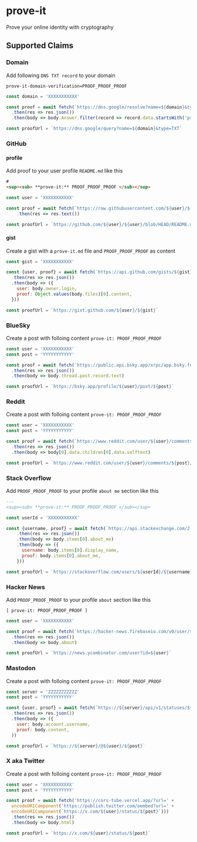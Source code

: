 # prove-it
Prove your online identity with cryptography



## Supported Claims

### Domain
Add following `DNS TXT record` to your domain 
```
prove-it-domain-verification=PROOF_PROOF_PROOF
```

```js
const domain = 'XXXXXXXXXXX'

const proof = await fetch(`https://dns.google/resolve?name=${domain}&type=TXT`)
  .then(res => res.json())
  .then(body => body.Answer.filter(record => record.data.startsWith('proveit-domain-verification=')))

const proofUrl = `https://dns.google/query?name=${domain}&type=TXT`
```

### GitHub

#### profile
Add proof to your user profile `README.md` like this
```md
#
<sup><sub> **prove-it:** PROOF_PROOF_PROOF </sub></sup>
```

```js
const user = 'XXXXXXXXXXX'

const proof = await fetch(`https://raw.githubusercontent.com/${user}/${user}/HEAD/README.md`)
    .then(res => res.text())

const proofUrl = `https://github.com/${user}/${user}/blob/HEAD/README.md`
```

#### gist
Create a gist with a `prove-it.md` file and `PROOF_PROOF_PROOF` as content

```js
const gist = 'XXXXXXXXXXX'

const {user, proof} = await fetch(`https://api.github.com/gists/${gist}`)
  .then(res => res.json())
  .then(body => ({
    user: body.owner.login,
    proof: Object.values(body.files)[0].content,
  }))

const proofUrl = `https://gist.github.com/${user}/${gist}`
```

### BlueSky
Create a post with folloing content `prove-it: PROOF_PROOF_PROOF`

```js
const user = 'XXXXXXXXXXX'
const post = 'YYYYYYYYYYY'

const proof = await fetch(`https://public.api.bsky.app/xrpc/app.bsky.feed.getPostThread?uri=${encodeURIComponent(`at://${user}/app.bsky.feed.post/${post}`)}`)
  .then(res => res.json())
  .then(body => body.thread.post.record.text)

const proofUrl = `https://bsky.app/profile/${user}/post/${post}`
```

### Reddit
Create a post with folloing content `prove-it: PROOF_PROOF_PROOF`

```js
const user = 'XXXXXXXXXXX'
const post = 'YYYYYYYYYYY'

const proof = await fetch(`https://www.reddit.com/user/${user}/comments/${post}.json`)
  .then(res => res.json())
  .then(body => body[0].data.children[0].data.selftext)

const proofUrl = `https://www.reddit.com/user/${user}/comments/${post}/`
```

### Stack Overflow
Add `PROOF_PROOF_PROOF` to your profile `about me` section like this
```md
---
<sup><sub> **prove-it:** PROOF_PROOF_PROOF </sub></sup>
```

```js
const userId = 'XXXXXXXXXXX'

const {username, proof} = await fetch(`https://api.stackexchange.com/2.3/users/${userId}?site=stackoverflow&filter=!AhdF6aF0yuI-5W*ymYcd-`)
    .then(res => res.json())
    .then(body => body.items[0].about_me)
    .then(body => ({
      username: body.items[0].display_name,
      proof: body.items[0].about_me,
    }))

const proofUrl = `https://stackoverflow.com/users/${userId}/${username}`
```

### Hacker News
Add `PROOF_PROOF_PROOF` to your profile `about` section like this
```
[ prove-it: PROOF_PROOF_PROOF ]
```

```js
const user = 'XXXXXXXXXXX'

const proof = await fetch(`https://hacker-news.firebaseio.com/v0/user/${user}.json`)
  .then(res => res.json())
  .then(body => body.about)

const proofUrl = `https://news.ycombinator.com/user?id=${user}`
```

### Mastodon
Create a post with folloing content `prove-it: PROOF_PROOF_PROOF`

```js
const server = 'ZZZZZZZZZZZ'
const post = 'YYYYYYYYYYY'

const {user, proof} = await fetch(`https://${server}/api/v1/statuses/${post}`)
  .then(res => res.json())
  .then(body => ({
    user: body.account.username,
    proof: body.content,
  ))

const proofUrl = `https://${server}/@${user}/${post}`
```

### X aka Twitter
Create a post with folloing content `prove-it: PROOF_PROOF_PROOF`

```js
const user = 'XXXXXXXXXXX'
const post = 'YYYYYYYYYYY'

const proof = await fetch('https://cors-tube.vercel.app/?url=' +
  encodeURIComponent('https://publish.twitter.com/oembed?url=' +
  encodeURIComponent(`https://x.com/${user}/status/${post}`)))
  .then(res => res.json())
  .then(body => body.html)

const proofUrl = `https://x.com/${user}/status/${post}`
```
